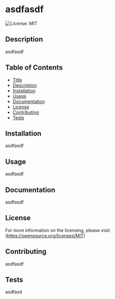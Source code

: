 # asdfasdf
![License: MIT](https://img.shields.io/badge/License-MIT-yellow.svg)


## Description
  asdfasdf

  
## Table of Contents 
- [Title](#Title) 
- [Description](#Description) 
- [Installation](#Installation) 
- [Usage](#Usage) 
- [Documentation](#Documentation) 
- [License](#License) 
- [Contributing](#Contributing) 
- [Tests](#Tests) 



## Installation
asdfasdf 
 
## Usage
asdfasdf 
 
## Documentation
asdfasdf 
 
## License
For more information on the licensing, please visit: (https://opensource.org/licenses/MIT) 
 
## Contributing
asdfasdf 
 
## Tests
asdfasd 
 






